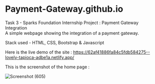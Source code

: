 # Payment-Gateway.github.io

Task 3 -
Sparks Foundation Internship Project : Payment Gateway Integration  
A simple webpage showing the integration of a payment gateway.  

Stack used - 
HTML, CSS, Bootstrap & Javascript 

Here is the live demo of the site : https://62af41886fa84c5fdb584275--lovely-tapioca-adbe1a.netlify.app/

This is the screenshot of the home page :

![Screenshot (605)](https://user-images.githubusercontent.com/103444049/173177925-e45ead31-e9a9-41d3-b2b3-006e96489bf7.png)


